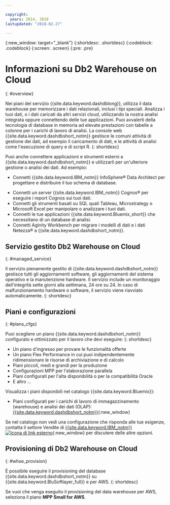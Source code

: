 ```yaml
---

copyright:
  years: 2014, 2018
lastupdated: "2018-02-27"

---
```


<!-- Attribute definitions --> 
{:new_window: target="_blank"}
{:shortdesc: .shortdesc}
{:codeblock: .codeblock}
{:screen: .screen}
{:pre: .pre}

# Informazioni su Db2 Warehouse on Cloud
{: #overview}

Nei piani del servizio {{site.data.keyword.dashdblong}}, utilizza il data warehouse per memorizzare i dati relazionali, inclusi i tipi speciali. Analizza i tuoi dati, o i dati caricati da altri servizi cloud,
utilizzando la nostra analisi integrata oppure connettendo delle tue applicazioni. Puoi avvalerti della tecnologia di database in memoria ad elevate
prestazioni con tabelle a colonne per i carichi di lavoro di analisi. La console web {{site.data.keyword.dashdbshort_notm}} gestisce
le comuni attività di gestione dei dati, ad esempio il caricamento di dati, e le attività di analisi come l'esecuzione di query e di script
R.
{: shortdesc}

Puoi anche
connettere applicazioni e strumenti esterni a {{site.data.keyword.dashdbshort_notm}} e
utilizzarli per un'ulteriore gestione o analisi dei dati. Ad esempio:
   * Connetti {{site.data.keyword.IBM_notm}} InfoSphere® Data Architect per progettare e distribuire il tuo schema di database.
<!--   * Connect Esri ArcGIS to perform geospatial analytics and map publishing with your data. -->
   * Connetti un server {{site.data.keyword.IBM_notm}} Cognos® per eseguire i report Cognos sui tuoi dati.
   * Connetti gli strumenti basati su SQL quali Tableau, Microstrategy o Microsoft Excel per manipolare o analizzare i tuoi dati.
   * Connetti le tue applicazioni {{site.data.keyword.Bluemix_short}} che necessitano di
un database di analisi.
   * Connetti Aginity Workbench per migrare i modelli di dati e i dati Netezza® a {{site.data.keyword.dashdbshort_notm}}.

## Servizio gestito Db2 Warehouse on Cloud
{: #managed_service}

Il servizio pienamente gestito di {{site.data.keyword.dashdbshort_notm}} gestisce tutti
gli aggiornamenti software, gli aggiornamenti del sistema operativo e la manutenzione hardware. Il servizio include un monitoraggio dell'integrità sette giorni alla settimana, 24 ore su 24. In caso di malfunzionamento hardware o software, il servizio viene riavviato automaticamente.
{: shortdesc}

## Piani e configurazioni
{: #plans_cfgs}

Puoi scegliere un piano {{site.data.keyword.dashdbshort_notm}} configurato e ottimizzato per il lavoro che devi eseguire:
{: shortdesc}

   * Un piano d'ingresso per provare le funzionalità offerte
   * Un piano Flex Performance in cui puoi indipendentemente ridimensionare le risorse di archiviazione e di calcolo
   * Piani piccoli, medi e grandi per la produzione
   * Configurazioni MPP per l'elaborazione parallela
   * Piani configurati per l'alta disponibilità o per la compatibilità Oracle
   * E altro ...

Visualizza i piani disponibili nel catalogo {{site.data.keyword.Bluemix}}:
   * Piani configurati per i carichi di lavoro di immagazzinamento (warehouse) e analisi dei dati (OLAP): [{{site.data.keyword.dashdbshort_notm}}](https://console.bluemix.net/catalog/services/db2-warehouse){:new_window}
<!--   * Plans configured for high-speed, transactional processing (OLTP): [{{site.data.keyword.dashdbshort_notm}} for Transactions](https://console.ng.bluemix.net/catalog/services/dashdb-for-transactions-sql-database){:new_window} -->

Se nel catalogo non vedi una configurazione che risponda alle tue esigenze, contatta il settore Vendite di [{{site.data.keyword.IBM_notm}} ![Icona di link esterno](../../icons/launch-glyph.svg "Icona di link esterno")](https://www.ibm.com/connect/ibm/us/en/?lnk=fcw){:new_window} per discutere delle altre opzioni.

## Provisioning di Db2 Warehouse on Cloud
{: #whse_provision}

È possibile eseguire il provisioning del database {{site.data.keyword.dashdbshort_notm}} su {{site.data.keyword.BluSoftlayer_full}} e per AWS.
{: shortdesc}

Se vuoi che venga eseguito il provisioning del data warehouse per AWS, seleziona il piano **MPP Small for AWS**.

<!-- If you want to have the data warehouse provisioned for AWS, select the **{{site.data.keyword.IBM_notm}} {{site.data.keyword.dashdbshort_notm}} for Analytics MPP Small for AWS** plan. -->

<!-- ##dashDB for Transactions
{: #dashDB_tr}

In the {{site.data.keyword.dashdbshort_notm}} for Transactions plans, use the {{site.data.keyword.dashdbshort_notm}} relational database for online transaction processing. You can connect new or existing applications, and you can begin processing transactions and storing your data. With DB2® and Oracle compatibility, you can connect small or large applications and benefit from a managed enterprise-class database system. You can leverage the {{site.data.keyword.dashdbshort_notm}} for Transactions web console to manage users, load data, and get connection information.
{: shortdesc} -->

<!-- ##dashDB web console overview
{: #console_overview}

You can manage your {{site.data.keyword.dashdbshort_notm}} database, analyze your data, and monitor sensitive data with the {{site.data.keyword.dashdbshort_notm}} web console accessible from {{site.data.keyword.Bluemix_notm}}.
{: shortdesc}

Open the web console by clicking the service tile on your application overview page, and then click **Open**.

Single sign-on authentication connects you directly to the web console. You can access connection information from the web console, and the **Downloads** page includes links to client drivers for accessing {{site.data.keyword.dashdbshort_notm}} from remote applications. You can also access sample data and reports.

###Sensitive data reporting

The {{site.data.keyword.dashdbshort_notm}} web console includes a sensitive data reporting feature that detects and monitors sensitive objects in the {{site.data.keyword.dashdbshort_notm}} data warehouse, such as credit card numbers and US Social Security numbers.

To run and view reports that identify columns that contain sensitive data and provide information about connections and activities that access the sensitive data, select **Monitor &gt; Sensitive Data** in the web console. -->


<!-- ##IBM Analytics Services
{: #analytics_services}

For more information about {{site.data.keyword.IBM_notm}} analytics services and finding your local services representative, see: [{{site.data.keyword.IBM_notm}} Analytics Services ![External link icon](../../icons/launch-glyph.svg "External link icon")](http://www.ibm.com/software/data/services/).
{: shortdesc} -->














